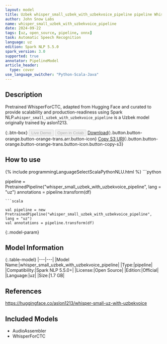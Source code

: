 ```yaml
---
layout: model
title: Uzbek whisper_small_uzbek_with_uzbekvoice_pipeline pipeline WhisperForCTC from aslon1213
author: John Snow Labs
name: whisper_small_uzbek_with_uzbekvoice_pipeline
date: 2024-09-22
tags: [uz, open_source, pipeline, onnx]
task: Automatic Speech Recognition
language: uz
edition: Spark NLP 5.5.0
spark_version: 3.0
supported: true
annotator: PipelineModel
article_header:
  type: cover
use_language_switcher: "Python-Scala-Java"
---
```


## Description

Pretrained WhisperForCTC, adapted from Hugging Face and curated to provide scalability and production-readiness using Spark NLP.`whisper_small_uzbek_with_uzbekvoice_pipeline` is a Uzbek model originally trained by aslon1213.

{:.btn-box}
<button class="button button-orange" disabled>Live Demo</button>
<button class="button button-orange" disabled>Open in Colab</button>
[Download](https://s3.amazonaws.com/auxdata.johnsnowlabs.com/public/models/whisper_small_uzbek_with_uzbekvoice_pipeline_uz_5.5.0_3.0_1726984917682.zip){:.button.button-orange.button-orange-trans.arr.button-icon}
[Copy S3 URI](s3://auxdata.johnsnowlabs.com/public/models/whisper_small_uzbek_with_uzbekvoice_pipeline_uz_5.5.0_3.0_1726984917682.zip){:.button.button-orange.button-orange-trans.button-icon.button-copy-s3}

## How to use



<div class="tabs-box" markdown="1">
{% include programmingLanguageSelectScalaPythonNLU.html %}
```python

pipeline = PretrainedPipeline("whisper_small_uzbek_with_uzbekvoice_pipeline", lang = "uz")
annotations =  pipeline.transform(df)   

```
```scala

val pipeline = new PretrainedPipeline("whisper_small_uzbek_with_uzbekvoice_pipeline", lang = "uz")
val annotations = pipeline.transform(df)

```
</div>

{:.model-param}
## Model Information

{:.table-model}
|---|---|
|Model Name:|whisper_small_uzbek_with_uzbekvoice_pipeline|
|Type:|pipeline|
|Compatibility:|Spark NLP 5.5.0+|
|License:|Open Source|
|Edition:|Official|
|Language:|uz|
|Size:|1.7 GB|

## References

https://huggingface.co/aslon1213/whisper-small-uz-with-uzbekvoice

## Included Models

- AudioAssembler
- WhisperForCTC